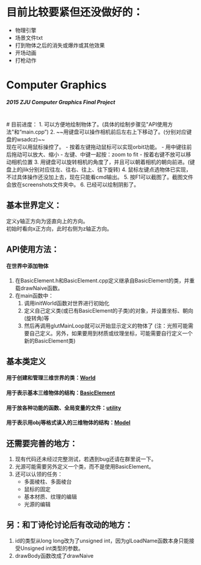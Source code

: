 # 目前比较要紧但还没做好的：
- 物理引擎
- 场景文件txt
- 打到物体之后的消失或爆炸或其他效果
- 开场动画
- 打枪动作




# Computer Graphics
##### 2015 ZJU Computer Graphics Final Project
<br/>
# 目前进度：
1. 可以方便地绘制物体了。(具体的绘制步骤见"API使用方法"和“main.cpp”)
2. ~~用键盘可以操作相机前后左右上下移动了。(分别对应键盘的wsadcz)~~ <br/>
   现在可以用鼠标操控了。
   - 按着左键拖动鼠标可以实现orbit功能。
   - 用中键往前后拖动可以放大、缩小
   - 左键、中键一起按：zoom to fit
   - 按着右键不放可以移动相机位置
3. 用键盘可以旋转相机的角度了，并且可以朝着相机的朝向前进。(键盘上的jlik分别对应往左、往右、往上、往下旋转)
4. 鼠标左键点选物体已实现，不过具体操作还没加上去，现在只能看cmd输出。
5. 按F1可以截图了。截图文件会放在screenshots文件夹中。
6. 已经可以绘制阴影了。

<br/>

## 基本世界定义：
定义y轴正方向为竖直向上的方向。<br/>
初始时看向x正方向，此时右侧为z轴正方向。
<br/>

## API使用方法：
#### 在世界中添加物体
1. 在BasicElement.h和BasicElement.cpp定义继承自BasicElement的类，并重载drawNaive函数。
2. 在main函数中：
	1. 调用initWorld函数对世界进行初始化
	2. 定义自己定义类(或已有BasicElement的子类)的对象，并设置坐标、朝向(旋转角)等
	3. 然后再调用glutMainLoop就可以开始显示定义的物体了
(注：光照可能需要自己定义。另外，如果要用到材质或纹理坐标，可能需要自行定义一个新的BasicElement类)


## 基本类定义
#### 用于创建和管理三维世界的类：[World](src/World.h)

#### 用于表示基本三维物体的结构：[BasicElement](src/BasicElement.h)

#### 用于放各种功能的函数、全局变量的文件：[utility](src/utility.h)

#### 用于表示用obj等格式读入的三维物体的结构：[Model](src/Model.h)




## 还需要完善的地方：
1. 现有代码还未经过完整测试，若遇到bug还请在群里说一下。
2. 光源可能需要另外定义一个类，而不是使用BasicElement。
3. 还可以认领的任务：
   - 多面棱柱、多面棱台
   - 鼠标的固定
   - 基本材质、纹理的编辑
   - 光源的编辑



## 另：和丁诗伦讨论后有改动的地方：
1.	id的类型从long long改为了unsigned int，因为glLoadName函数本身只能接受Unsigned int类型的参数。
2.	drawBody函数改成了drawNaive
